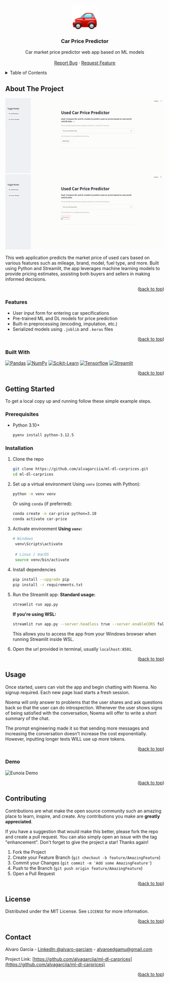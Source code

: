 <a id="readme-top"></a>
<!--
*** ReadMe template from Othneil Drew @othneildrew on GitHub
-->
<!-- [![project_license][license-shield]][license-url]
[![LinkedIn][linkedin-shield]][linkedin-url] -->


<!-- PROJECT LOGO -->
<br />
<div align="center">
  <a href="https://github.com/alvagarciia/ml-dl-carprices">
    <img src="media/logo.png" alt="Logo" width="80" height="80">
  </a>

<h3 align="center">Car Price Predictor</h3>

  <p align="center">
    Car market price predictor web app based on ML models
    <br />
    <br />
    <a href="https://github.com/alvagarciia/ml-dl-carprices/issues/new?labels=bug&template=bug-report---.md">Report Bug</a>
    &middot;
    <a href="https://github.com/alvagarciia/ml-dl-carprices/issues/new?labels=enhancement&template=feature-request---.md">Request Feature</a>
  </p>
</div>



<!-- TABLE OF CONTENTS -->
<details>
  <summary>Table of Contents</summary>
  <ol>
    <li>
      <a href="#about-the-project">About The Project</a>
      <ul>
        <li><a href="#features">Features</a></li>
        <li><a href="#built-with">Built With</a></li>
      </ul>
    </li>
    <li>
      <a href="#getting-started">Getting Started</a>
      <ul>
        <li><a href="#prerequisites">Prerequisites</a></li>
        <li><a href="#installation">Installation</a></li>
      </ul>
    </li>
    <li>
      <a href="#usage">Usage</a>
      <ul>
        <li><a href="#demo">Demo</a></li>
      </ul>
    </li>
    <li><a href="#contributing">Contributing</a></li>
    <li><a href="#license">License</a></li>
    <li><a href="#contact">Contact</a></li>
  </ol>
</details>



<!-- ABOUT THE PROJECT -->
## About The Project

![Car Prices Showcase ML](./media/carprice-ML-demo.gif)
![Car Prices Showcase DL](./media/carprice-DL-demo.gif)

This web application predicts the market price of used cars based on various features such as mileage, brand, model, fuel type, and more. Built using Python and Streamlit, the app leverages machine learning models to provide pricing estimates, assisting both buyers and sellers in making informed decisions.

<p align="right">(<a href="#readme-top">back to top</a>)</p>


### Features

- User input form for entering car specifications
- Pre-trained ML and DL models for price prediction
- Built-in preprocessing (encoding, imputation, etc.)
- Serialized models using `.joblib` and `.keras` files

<p align="right">(<a href="#readme-top">back to top</a>)</p>


### Built With

[![Pandas][pandas]](https://github.com/pandas-dev/pandas)
[![NumPy][numpy]](https://github.com/numpy/numpy)
[![Scikit-Learn][scikit-learn]](https://github.com/scikit-learn/scikit-learn)
[![Tensorflow][tensorflow]](https://github.com/tensorflow/tensorflow)
[![Streamlit][streamlit]](https://github.com/streamlit/streamlit)

<p align="right">(<a href="#readme-top">back to top</a>)</p>



<!-- GETTING STARTED -->
## Getting Started

To get a local copy up and running follow these simple example steps.

### Prerequisites

* Python 3.10+
  ```sh
  pyenv install python-3.12.5
  ```

### Installation

1. Clone the repo
   ```sh
   git clone https://github.com/alvagarciia/ml-dl-carprices.git
   cd ml-dl-carprices
   ```
2. Set up a virtual environment
   Using `venv` (comes with Python):
   ```sh
   python -m venv venv
   ```
   Or using `conda` (if preferred):
   ```sh
   conda create -n car-price python=3.10
   conda activate car-price
   ```
3. Activate environment
   **Using `venv`:**
   ```sh
   # Windows
    venv\Scripts\activate

    # Linux / macOS
    source venv/bin/activate
   ```
4. Install dependencies
   ```sh
   pip install --upgrade pip
   pip install -r requirements.txt
   ```
5. Run the Streamlit app:
   **Standard usage:**
    ```bash
   streamlit run app.py
   ```

    **If you're using WSL:**
    ```bash
   streamlit run app.py --server.headless true --server.enableCORS false --server.address=0.0.0.0
   ```
   This allows you to access the app from your Windows browser when running Streamlit inside WSL.
   
6. Open the url provided in terminal, usually `localhost:8501`.

<p align="right">(<a href="#readme-top">back to top</a>)</p>



<!-- USAGE EXAMPLES -->
## Usage

Once started, users can visit the app and begin chatting with Noema. No signup required. Each new page load starts a fresh session.

Noema will only answer to problems that the user shares and ask questions back so that the user can do introspection. Whenever the user shows signs of being satisfied with the conversation, Noema will offer to write a short summary of the chat.

The prompt engineering made it so that sending more messages and increasing the conversation doesn't increase the cost exponentially. However, inputting longer texts WILL use up more tokens. 

<p align="right">(<a href="#readme-top">back to top</a>)</p>


### Demo

![Eunoia Demo](./media/eunoia-demo.gif)

<p align="right">(<a href="#readme-top">back to top</a>)</p>



<!-- CONTRIBUTING -->
## Contributing

Contributions are what make the open source community such an amazing place to learn, inspire, and create. Any contributions you make are **greatly appreciated**.

If you have a suggestion that would make this better, please fork the repo and create a pull request. You can also simply open an issue with the tag "enhancement".
Don't forget to give the project a star! Thanks again!

1. Fork the Project
2. Create your Feature Branch (`git checkout -b feature/AmazingFeature`)
3. Commit your Changes (`git commit -m 'Add some AmazingFeature'`)
4. Push to the Branch (`git push origin feature/AmazingFeature`)
5. Open a Pull Request

<p align="right">(<a href="#readme-top">back to top</a>)</p>



<!-- LICENSE -->
## License

Distributed under the MIT License. See `LICENSE` for more information.

<p align="right">(<a href="#readme-top">back to top</a>)</p>



<!-- CONTACT -->
## Contact

Alvaro Garcia - [LinkedIn @alvaro-garciam](https://www.linkedin.com/in/alvaro-garciam) - alvaroedgamu@gmail.com

Project Link: [https://github.com/alvagarciia/ml-dl-carprices](https://github.com/alvagarciia/ml-dl-carprices)

<p align="right">(<a href="#readme-top">back to top</a>)</p>



<!-- MARKDOWN LINKS & IMAGES -->
<!-- 
https://www.markdownguide.org/basic-syntax/#reference-style-links 
https://simpleicons.org/
-->
[license-s
hield]: https://img.shields.io/github/license/alvagarciia/ml-dl-carprices.svg?style=for-the-badge
[license-url]: https://github.com/alvagarciia/ml-dl-carprices/blob/main/LICENSE
[linkedin-shield]: https://img.shields.io/badge/-LinkedIn-black.svg?style=for-the-badge&logo=linkedin&colorB=555
[linkedin-url]: https://linkedin.com/in/alvaro-garciam


[pandas]: https://img.shields.io/badge/Pandas-150458?style=for-the-badge&logo=pandas&logoColor=white
[numpy]: https://img.shields.io/badge/NumPy-013243?style=for-the-badge&logo=numpy&logoColor=white
[scikit-learn]: https://img.shields.io/badge/Scikit_Learn-F7931E?style=for-the-badge&logo=scikitlearn&logoColor=white
[tensorflow]: https://img.shields.io/badge/Tensorflow-FF6F00?style=for-the-badge&logo=tensorflow&logoColor=white
[streamlit]: https://img.shields.io/badge/Streamlit-FF4B4B?style=for-the-badge&logo=streamlit&logoColor=white